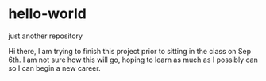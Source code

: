 # hello-world
just another repository

Hi there,
I am trying to finish this project prior to sitting in the class on Sep 6th. I am not sure how this will go, hoping to learn as much as I possibly can so I can begin a new career. 
